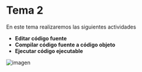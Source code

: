 # Tema 2 

En este tema realizaremos las siguientes actividades

- **Editar código fuente**
- **Compilar código fuente a código objeto**
- **Ejecutar código ejecutable**

![imagen](https://localdab.org/wp-content/uploads/2022/11/Compiler-2.jpg)
